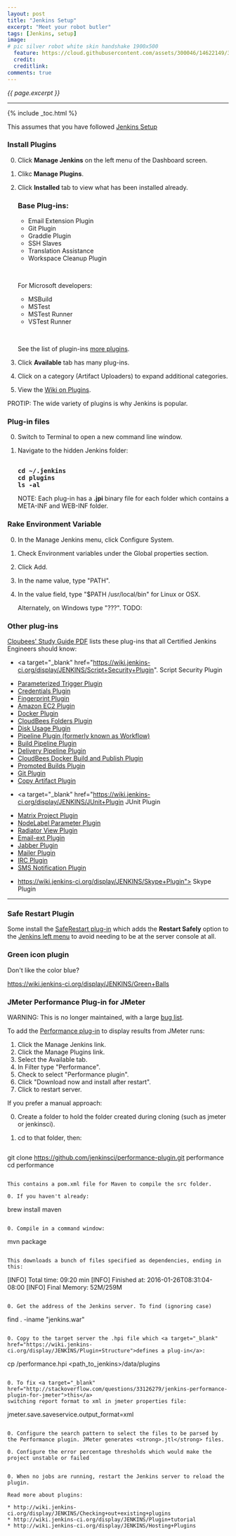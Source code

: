 ```yaml
---
layout: post
title: "Jenkins Setup"
excerpt: "Meet your robot butler"
tags: [Jenkins, setup]
image:
# pic silver robot white skin handshake 1900x500
  feature: https://cloud.githubusercontent.com/assets/300046/14622149/306629f0-0585-11e6-961a-dc8f60dadbf6.jpg
  credit: 
  creditlink: 
comments: true
---
```

<i>{{ page.excerpt }}</i>
<hr />

{% include _toc.html %}

This assumes that you have followed 
[Jenkins Setup](/jenkins-setup/)


### Install Plugins #

0. Click **Manage Jenkins** on the left menu of the Dashboard screen.
0. Clikc **Manage Plugins**.
0. Click **Installed** tab to view what has been installed already.

   <a name="BasePlugins"></a>

   ### Base Plug-ins:

   * Email Extension Plugin
   * Git Plugin
   * Graddle Plugin
   * SSH Slaves
   * Translation Assistance
   * Workspace Cleanup Plugin
   
   &nbsp;

   For Microsoft developers:

   * MSBuild
   * MSTest
   * MSTest Runner
   * VSTest Runner

   &nbsp;

   See the list of plugin-ins <a href="#MorePlugins">more plugins</a>.

0. Click **Available** tab has many plug-ins.

0. Click on a category (Artifact Uploaders) to expand additional categories.

0. View the <a target="_blank" href="http://wiki.jenkins-ci.org/display/JENKINS/Plugins">
   Wiki on Plugins</a>.

 PROTIP: The wide variety of plugins is why Jenkins is popular.


### Plug-in files #

0. Switch to Terminal to open a new command line window.
0. Navigate to the hidden Jenkins folder:

   <pre><strong>
   cd ~/.jenkins
   cd plugins
   ls -al
   </strong></pre>

   NOTE: Each plug-in has a <strong>.jpi</strong> binary file for each folder which contains a META-INF and WEB-INF folder.


### Rake Environment Variable #

0. In the Manage Jenkins menu, click Configure System.
0. Check Environment variables under the Global properties section.
0. Click Add.
0. In the name value, type "PATH".
0. In the value field, type "$PATH /usr/local/bin" for Linux or OSX.

   Alternately, on Windows type "???". TODO:

<a id="MorePlugins"></a>

### Other plug-ins #

<a target="_blank" href="https://www.cloudbees.com/jenkins/jenkins-certification">
Cloubees' Study Guide PDF</a>
lists these plug-ins that all Certified Jenkins Engineers should know:

* <a target="_blank" href="https://wiki.jenkins-ci.org/display/JENKINS/Script+Security+Plugin".
   Script Security Plugin</a>
* <a target="_blank" href="https://wiki.jenkins-ci.org/display/JENKINS/Parameterized+Trigger+Plugin">
   Parameterized Trigger Plugin</a>
* <a target="_blank" href="https://wiki.jenkins-ci.org/display/JENKINS/Credentials+Plugin">
   Credentials Plugin</a>
* <a target="_blank" href="https://wiki.jenkins-ci.org/display/JENKINS/Fingerprint+Plugin">
   Fingerprint Plugin</a>

* <a target="_blank" href="https://wiki.jenkins-ci.org/display/JENKINS/Amazon+EC2+Plugin">
   Amazon EC2 Plugin</a>
* <a target="_blank" href="https://wiki.jenkins-ci.org/display/JENKINS/Docker+Plugin">
   Docker Plugin</a>
* <a target="_blank" href="https://wiki.jenkins-ci.org/display/JENKINS/CloudBees+Folders+Plugin">
   CloudBees Folders Plugin</a>
* <a target="_blank" href="https://wiki.jenkins-ci.org/display/JENKINS/Disk+Usage+Plugin">
   Disk Usage Plugin</a>

* <a target="_blank" href="https://wiki.jenkins-ci.org/display/JENKINS/Workflow+Plugin">
   Pipeline Plugin (formerly known as Workflow)</a>
* <a target="_blank" href="https://wiki.jenkins-ci.org/display/JENKINS/Build+Pipeline+Plugin">
   Build Pipeline Plugin</a>
* <a target="_blank" href="https://wiki.jenkins-ci.org/display/JENKINS/Delivery+Pipeline+Plugin">
   Delivery Pipeline Plugin</a>
* <a target="_blank" href="https://wiki.jenkins-ci.org/display/JENKINS/CloudBees+Docker+Build+and+Publish+plugin">
   CloudBees Docker Build and Publish Plugin</a>
* <a target="_blank" href="https://wiki.jenkins-ci.org/display/JENKINS/Promoted+Builds+Plugin">
   Promoted Builds Plugin</a>

* <a target="_blank" href="https://wiki.jenkins-ci.org/display/JENKINS/Git+Plugin">
   Git Plugin</a>
* <a target="_blank" href="https://wiki.jenkins-ci.org/display/JENKINS/Copy+Artifact+Plugin">
   Copy Artifact Plugin</a>
* <a target="_blank" href="https://wiki.jenkins-ci.org/display/JENKINS/JUnit+Plugin
   JUnit Plugin</a>
* <a target="_blank" href="https://wiki.jenkins-ci.org/display/JENKINS/Matrix+Project+Plugin">
   Matrix Project Plugin</a>
* <a target="_blank" href="https://wiki.jenkins-ci.org/display/JENKINS/NodeLabel+Parameter+Plugin">
   NodeLabel Parameter Plugin</a>
* <a target="_blank" href="https://wiki.jenkins-ci.org/display/JENKINS/Radiator+View+Plugin">
   Radiator View Plugin</a>

* <a target="_blank" href="https://wiki.jenkins-ci.org/display/JENKINS/Email-ext+plugin">
   Email-ext Plugin</a>
* <a target="_blank" href="https://wiki.jenkins-ci.org/display/JENKINS/Jabber+Plugin">
   Jabber Plugin</a>
* <a target="_blank" href="https://wiki.jenkins-ci.org/display/JENKINS/Mailer">
   Mailer Plugin</a>
* <a target="_blank" href="https://wiki.jenkins-ci.org/display/JENKINS/IRC+Plugin">
   IRC Plugin</a>
* <a target="_blank" href="https://wiki.jenkins-ci.org/display/JENKINS/SMS+Notification">
   SMS Notification Plugin</a>
* https://wiki.jenkins-ci.org/display/JENKINS/Skype+Plugin">
   Skype Plugin</a>

<hr />

### Safe Restart Plugin #

Some install the 
<a target="_blank" href="https://wiki.jenkins-ci.org/display/JENKINS/SafeRestart+Plugin"> 
SafeRestart plug-in</a> which adds the <strong>Restart Safely</strong> option to the 
<a title="jenkins saferestart_plugin" href="https://cloud.githubusercontent.com/assets/300046/12584913/9681b1d2-c3fe-11e5-9359-e51fc5809734.png">
Jenkins left menu</a> to avoid needing to be at the server console at all.

### Green icon plugin #

Don't like the color blue?

https://wiki.jenkins-ci.org/display/JENKINS/Green+Balls


<a id="JMeterPlugin"></a>

### JMeter Performance Plug-in for JMeter #

WARNING: This is no longer maintained, with a large <a target="_blank" href="https://issues.jenkins-ci.org/browse/JENKINS-28426?jql=project%20%3D%20JENKINS%20AND%20status%20in%20(Open%2C%20%22In%20Progress%22%2C%20Reopened)%20AND%20component%20%3D%20'performance-plugin">bug list</a>.

To add the
<a target="_blank" href="https://wiki.jenkins-ci.org/display/JENKINS/Performance+Plugin"> 
Performance plug-in</a> to display results from JMeter runs:

1. Click the Manage Jenkins link.
2. Click the Manage Plugins link.
3. Select the Available tab.
4. In Filter type "Performance".
5. Check to select "Performance plugin".
6. Click "Download now and install after restart".
7. Click to restart server.

If you prefer a manual approach:

0. Create a folder to hold the folder created during cloning (such as jmeter or jenkinsci).
1. cd to that folder, then:

   ```
git clone https://github.com/jenkinsci/performance-plugin.git performance
cd performance
   ```
   
   This contains a pom.xml file for Maven to compile the src folder.
   
0. If you haven't already:

   ```
brew install maven
   ```
   
0. Compile in a command window:

   ```
mvn package
   ```

   This downloads a bunch of files specified as dependencies, ending in this:
   
   ```
   [INFO] Total time: 09:20 min
[INFO] Finished at: 2016-01-26T08:31:04-08:00
[INFO] Final Memory: 52M/259M
   ```

0. Get the address of the Jenkins server. To find (ignoring case)

   ```
   find . -iname "jenkins.war"
   ```

0. Copy to the target server the .hpi file which <a target="_blank" href="https://wiki.jenkins-ci.org/display/JENKINS/Plugin+Structure">defines a plug-in</a>:

   ```
cp <target>/performance.hpi <path_to_jenkins>/data/plugins
   ```

0. To fix <a target="_blank" href="http://stackoverflow.com/questions/33126279/jenkins-performance-plugin-for-jmeter">this</a>
switching report format to xml in jmeter properties file:

   ```
   jmeter.save.saveservice.output_format=xml
   ```

0. Configure the search pattern to select the files to be parsed by the Performance plugin. JMeter generates <strong>.jtl</strong> files.

0. Configure the error percentage thresholds which would make the project unstable or failed 

  
0. When no jobs are running, restart the Jenkins server to reload the plugin.

   Read more about plugins:

   * http://wiki.jenkins-ci.org/display/JENKINS/Checking+out+existing+plugins
   * http://wiki.jenkins-ci.org/display/JENKINS/Plugin+tutorial
   * http://wiki.jenkins-ci.org/display/JENKINS/Hosting+Plugins

